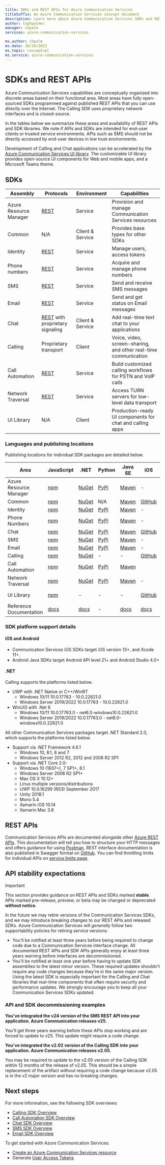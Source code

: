 ```yaml
---
title: SDKs and REST APIs for Azure Communication Services
titleSuffix: An Azure Communication Services concept document
description: Learn more about Azure Communication Services SDKs and REST APIs.
author: tophpalmer
manager: chpalm
services: azure-communication-services

ms.author: chpalm
ms.date: 10/10/2022
ms.topic: conceptual
ms.service: azure-communication-services
---
```

# SDKs and REST APIs

Azure Communication Services capabilities are conceptually organized into discrete areas based on their functional area. Most areas have fully open-sourced SDKs programmed against published REST APIs that you can use directly over the Internet. The Calling SDK uses proprietary network interfaces and is closed-source.

In the tables below we summarize these areas and availability of REST APIs and SDK libraries. We note if APIs and SDKs are intended for end-user clients or trusted service environments. APIs such as SMS should not be directly accessed by end-user devices in low trust environments.

Development of Calling and Chat applications can be accelerated by the  [Azure Communication Services UI library](./ui-library/ui-library-overview.md). The customizable UI library provides open-source UI components for Web and mobile apps, and a Microsoft Teams theme.

## SDKs

| Assembly | Protocols| Environment | Capabilities|
|--------|----------|---------|----------------------------------|
| Azure Resource Manager | [REST](/rest/api/communication/resourcemanager/communication-services)| Service| Provision and manage Communication Services resources|
| Common | N/A | Client & Service | Provides base types for other SDKs |
| Identity | [REST](/rest/api/communication/communication-identity) | Service| Manage users, access tokens|
| Phone numbers| [REST](/rest/api/communication/phonenumbers) | Service| Acquire and manage phone numbers |
| SMS | [REST](/rest/api/communication/sms) | Service| Send and receive SMS messages|
| Email | [REST](/rest/api/communication/Email) | Service|Send and get status on Email messages|
| Chat | [REST](/rest/api/communication/) with proprietary signaling | Client & Service | Add real-time text chat to your applications |
| Calling | Proprietary transport | Client | Voice, video, screen-sharing, and other real-time communication |
| Call Automation | [REST](/rest/api/communication/callautomation/call-connection) | Service| Build customized calling workflows for PSTN and VoIP calls|
| Network Traversal | [REST](./network-traversal.md)| Service| Access TURN servers for low-level data transport |
| UI Library | N/A | Client | Production-ready UI components for chat and calling apps |

### Languages and publishing locations

Publishing locations for individual SDK packages are detailed below.

| Area | JavaScript | .NET | Python | Java SE | iOS | Android | Other|
| -------------- | ---------- | ---- | ------ | ---- | -------------- | -------------- | ------------------------------ |
| Azure Resource Manager | [npm](https://www.npmjs.com/package/@azure/arm-communication) | [NuGet](https://www.NuGet.org/packages/Azure.ResourceManager.Communication)| [PyPi](https://pypi.org/project/azure-mgmt-communication/)| [Maven](https://search.maven.org/search?q=azure-resourcemanager-communication)| -| -| [Go via GitHub](https://github.com/Azure/azure-sdk-for-go/releases/tag/v46.3.0) |
| Common | [npm](https://www.npmjs.com/package/@azure/communication-common) | [NuGet](https://www.NuGet.org/packages/Azure.Communication.Common/)| N/A| [Maven](https://search.maven.org/search?q=a:azure-communication-common) | [GitHub](https://github.com/Azure/azure-sdk-for-ios/releases)| [Maven](https://search.maven.org/artifact/com.azure.android/azure-communication-common) | -|
| Identity | [npm](https://www.npmjs.com/package/@azure/communication-identity) | [NuGet](https://www.NuGet.org/packages/Azure.Communication.Identity)| [PyPi](https://pypi.org/project/azure-communication-identity/)| [Maven](https://search.maven.org/search?q=a:azure-communication-identity) | -| -| -|
| Phone Numbers | [npm](https://www.npmjs.com/package/@azure/communication-phone-numbers) | [NuGet](https://www.NuGet.org/packages/Azure.Communication.PhoneNumbers)| [PyPi](https://pypi.org/project/azure-communication-phonenumbers/)| [Maven](https://search.maven.org/search?q=a:azure-communication-phonenumbers) | -| -| -|
| Chat | [npm](https://www.npmjs.com/package/@azure/communication-chat)| [NuGet](https://www.NuGet.org/packages/Azure.Communication.Chat) | [PyPi](https://pypi.org/project/azure-communication-chat/) | [Maven](https://search.maven.org/search?q=a:azure-communication-chat) | [GitHub](https://github.com/Azure/azure-sdk-for-ios/releases)| [Maven](https://search.maven.org/search?q=a:azure-communication-chat) | -|
| SMS| [npm](https://www.npmjs.com/package/@azure/communication-sms) | [NuGet](https://www.NuGet.org/packages/Azure.Communication.Sms)| [PyPi](https://pypi.org/project/azure-communication-sms/) | [Maven](https://search.maven.org/artifact/com.azure/azure-communication-sms) | -| -| -|
| Email| [npm](https://www.npmjs.com/package/@azure/communication-email) | [NuGet](https://www.NuGet.org/packages/Azure.Communication.Email)| [PyPi](https://pypi.org/project/azure-communication-email/) | [Maven](https://search.maven.org/artifact/com.azure/azure-communication-email) | -| -| -|
| Calling| [npm](https://www.npmjs.com/package/@azure/communication-calling) | [NuGet](https://www.nuget.org/packages/Azure.Communication.Calling.WindowsClient) | -| - | [GitHub](https://github.com/Azure/Communication/releases) | [Maven](https://search.maven.org/artifact/com.azure.android/azure-communication-calling/)| -|
|Call Automation|[npm](https://www.npmjs.com/package/@azure/communication-call-automation)|[NuGet](https://www.NuGet.org/packages/Azure.Communication.CallAutomation/)|[PyPi](https://pypi.org/project/azure-communication-callautomation/)|[Maven](https://search.maven.org/artifact/com.azure/azure-communication-callautomation)
|Network Traversal| [npm](https://www.npmjs.com/package/@azure/communication-network-traversal)|[NuGet](https://www.NuGet.org/packages/Azure.Communication.NetworkTraversal/) | [PyPi](https://pypi.org/project/azure-communication-networktraversal/) | [Maven](https://search.maven.org/search?q=a:azure-communication-networktraversal) | -|- | - |
| UI Library| [npm](https://www.npmjs.com/package/@azure/communication-react) | - | - | - | [GitHub](https://github.com/Azure/communication-ui-library-ios) | [GitHub](https://github.com/Azure/communication-ui-library-android) | [GitHub](https://github.com/Azure/communication-ui-library), [Storybook](https://azure.github.io/communication-ui-library/?path=/story/overview--page) |
| Reference Documentation | [docs](https://azure.github.io/azure-sdk-for-js/communication.html) | [docs](https://azure.github.io/azure-sdk-for-net/communication.html)| -| [docs](http://azure.github.io/azure-sdk-for-java/communication.html) | [docs](/objectivec/communication-services/calling/)| [docs](/java/api/com.azure.android.communication.calling)| -|

### SDK platform support details

#### iOS and Android

- Communication Services iOS SDKs target iOS version 13+, and Xcode 11+.
- Android Java SDKs target Android API level 21+ and Android Studio 4.0+

#### .NET

Calling supports the platforms listed below.

- UWP with .NET Native or C++/WinRT
  - Windows 10/11 10.0.17763 - 10.0.22621.0
  - Windows Server 2019/2022 10.0.17763 - 10.0.22621.0
- WinUI3 with .Net 6
  - Windows 10/11 10.0.17763.0 - net6.0-windows10.0.22621.0
  - Windows Server 2019/2022 10.0.17763.0 - net6.0-windows10.0.22621.0
  
All other Communication Services packages target .NET Standard 2.0, which supports the platforms listed below.

- Support via .NET Framework 4.6.1
    - Windows 10, 8.1, 8 and 7
    - Windows Server 2012 R2, 2012 and 2008 R2 SP1
- Support via .NET Core 2.0:
  - Windows 10 (1607+), 7 SP1+, 8.1
  - Windows Server 2008 R2 SP1+
  - Max OS X 10.12+
  - Linux multiple versions/distributions
  - UWP 10.0.16299 (RS3) September 2017
  - Unity 2018.1
  - Mono 5.4
  - Xamarin iOS 10.14
  - Xamarin Mac 3.8

## REST APIs

Communication Services APIs are documented alongside other [Azure REST APIs](/rest/api/azure/). This documentation will tell you how to structure your HTTP messages and offers guidance for using [Postman](../tutorials/postman-tutorial.md). REST interface documentation is also published in Swagger format on [GitHub](https://github.com/Azure/azure-rest-api-specs). You can find throttling limits for individual APIs on [service limits page](./service-limits.md).

## API stability expectations

> [!IMPORTANT]
> This section provides guidance on REST APIs and SDKs marked **stable**. APIs marked pre-release, preview, or beta may be changed or deprecated **without notice**.

In the future we may retire versions of the Communication Services SDKs, and we may introduce breaking changes to our REST APIs and released SDKs. Azure Communication Services will *generally* follow two supportability policies for retiring service versions:

- You'll be notified at least three years before being required to change code due to a Communication Services interface change. All documented REST APIs and SDK APIs generally enjoy at least three years warning before interfaces are decommissioned.
- You'll be notified at least one year before having to update SDK assemblies to the latest minor version. These required updates shouldn't require any code changes because they're in the same major version. Using the latest SDK is especially important for the Calling and Chat libraries that real-time components that often require security and performance updates. We strongly encourage you to keep all your Communication Services SDKs updated.

### API and SDK decommissioning examples

**You've integrated the v24 version of the SMS REST API into your application. Azure Communication releases v25.**

You'll get three years warning before these APIs stop working and are forced to update to v25. This update might require a code change.

**You've integrated the v2.02 version of the Calling SDK into your application. Azure Communication releases v2.05.**

You may be required to update to the v2.05 version of the Calling SDK within 12 months of the release of v2.05. This should be a simple replacement of the artifact without requiring a code change because v2.05 is in the v2 major version and has no breaking changes.

## Next steps

For more information, see the following SDK overviews:

- [Calling SDK Overview](../concepts/voice-video-calling/calling-sdk-features.md)
- [Call Automation SDK Overview](../concepts/call-automation/call-automation.md)
- [Chat SDK Overview](../concepts/chat/sdk-features.md)
- [SMS SDK Overview](../concepts/sms/sdk-features.md)
- [Email SDK Overview](../concepts/email/sdk-features.md)

To get started with Azure Communication Services:

- [Create an Azure Communication Services resource](../quickstarts/create-communication-resource.md)
- Generate [User Access Tokens](../quickstarts/identity/access-tokens.md)
